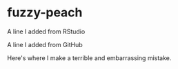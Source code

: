 # fuzzy-peach

A line I added from RStudio

A line I added from GitHub

Here's where I make a terrible and embarrassing mistake.
